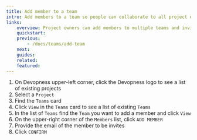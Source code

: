```yaml
---
title: Add member to a team
intro: Add members to a team so people can collaborate to all project environments on which the team has permissions.
links:
    overview: Project owners can add members to multiple teams and invite non-members to join a project team.
    quickstart:
    previous:
        - /docs/teams/add-team
    next:
    guides:
    related:
    featured:
---
```


1. On Devopness upper-left corner, click the Devopness logo to see a list of existing projects
1. Select a `Project`
1. Find the `Teams` card
1. Click `View` in the `Teams` card to see a list of existing `Teams`
1. In the list of `Teams` find the `Team` you want to add a member and click `View`
1. On the upper-right corner of the `Members` list, click `ADD MEMBER`
1. Provide the email of the member to be invites
1. Click `CONFIRM`

